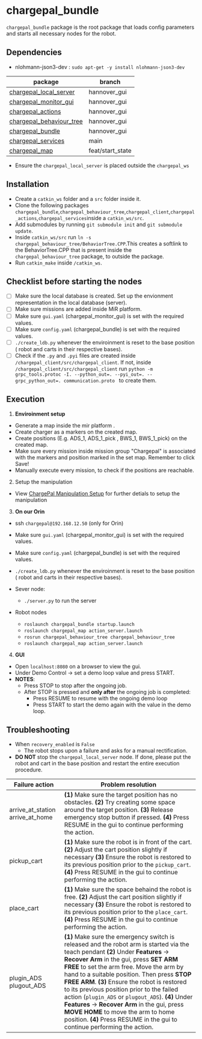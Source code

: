 # chargepal_bundle
`chargepal_bundle` package is the root package that loads config parameters and starts all necessary nodes for the robot.  

## Dependencies
- nlohmann-json3-dev : `sudo apt-get -y install nlohmann-json3-dev`

| package | branch |
| ------ | ------ |
|   [chargepal_local_server](https://git.ni.dfki.de/chargepal/system-integration/server-packages/chargepal_local_server/-/tree/hannover_gui?ref_type=heads)      |   hannover_gui     |
|  [chargepal_monitor_gui](https://git.ni.dfki.de/chargepal/system-integration/server-packages/chargepal_monitor_gui/-/tree/hannover_gui?ref_type=heads)      |   hannover_gui     |
|     [chargepal_actions](https://git.ni.dfki.de/chargepal/system-integration/robot-packages/chargepal_actions)    |   hannover_gui     |
|    [chargepal_behaviour_tree](https://git.ni.dfki.de/chargepal/system-integration/robot-packages/chargepal_behaviour_tree)    |    hannover_gui    |
|    [chargepal_bundle](https://git.ni.dfki.de/chargepal/system-integration/robot-packages/chargepal_bundle)    |    hannover_gui    |
|    [chargepal_services](https://git.ni.dfki.de/chargepal/system-integration/robot-packages/chargepal_services)    |    main    |
| [chargepal_map](https://git.ni.dfki.de/chargepal/manipulation/chargepal_map/-/tree/feat/start_state?ref_type=heads) | feat/start_state|

- Ensure the `chargepal_local_server` is placed outside the `chargepal_ws`

## Installation
- Create a `catkin_ws` folder and a `src` folder inside it.
- Clone the following packages `chargepal_bundle`,`chargepal_behaviour_tree`,`chargepal_client`,`chargepal_actions`,`chargepal_services`inside a `catkin_ws/src`.
- Add submodules by running `git submodule init` and `git submodule update`. 
- Inside `catkin_ws/src` run `ln -s chargepal_behaviour_tree/BehaviorTree.CPP`.This creates a softlink to the BehaviorTree.CPP that is present inside the `chargepal_behaviour_tree` package, to outside the package.
- Run `catkin_make` inside `/catkin_ws`.
 
## Checklist before starting the nodes
- [ ] Make sure the local database is created. Set up the envionment representation in the local database (server). 
- [ ] Make sure missions are added inside MiR platform.
- [ ] Make sure `gui.yaml` (chargepal_monitor_gui) is set with the required values. 
- [ ] Make sure `config.yaml` (chargepal_bundle) is set with the required values. 
- [ ] `./create_ldb.py` whenever the enviroinment is reset to the base position ( robot and carts in their respective bases).
- [ ] Check if the `.py` and `.pyi` files are created inside `/chargepal_client/src/chargepal_client`. If not, inside `/chargepal_client/src/chargepal_client` run `python -m grpc_tools.protoc -I. --python_out=. --pyi_out=. --grpc_python_out=. communication.proto ` to create them.

## Execution
1. **Enviroinment setup**
- Generate a map inside the mir platform .
- Create charger as a markers on the created map.
- Create positions (E.g. ADS_1, ADS_1_pick , BWS_1, BWS_1_pick) on the created map.
- Make sure every mission inside mission group "Chargepal" is associated with the markers and position marked in the set map. Remember to click Save! 
- Manually execute every mission, to check if the positions are reachable. 

2. Setup the manipulation
- View [ChargePal Manipulation Setup](https://git.ni.dfki.de/-/snippets/9) for further detials to setup the manipulation

3. **On our Orin** 
- ssh `chargepal@192.168.12.50` (only for Orin)
- Make sure `gui.yaml` (chargepal_monitor_gui) is set with the required values. 
- Make sure `config.yaml` (chargepal_bundle) is set with the required values. 
- `./create_ldb.py` whenever the enviroinment is reset to the base position ( robot and carts in their respective bases).

- Sever node: 
    - `./server.py` to run the server 
- Robot nodes
    - `roslaunch chargepal_bundle startup.launch` 
    - `roslaunch chargepal_map action_server.launch` 
    - `rosrun chargepal_behaviour_tree chargepal_behaviour_tree`
    - `roslaunch chargepal_map action_server.launch`

4. **GUI**
- Open `localhost:8080` on a browser to view the gui. 
- Under Demo Control -> set a demo loop value and press START.
- **NOTES**: 
    - Press STOP to stop after the ongoing job.
    - After STOP is pressed and **only after** the ongoing job is completed:
        - Press RESUME to resume with the ongoing demo loop
        - Press START to start the demo again with the value in the demo loop.
## Troubleshooting
- When `recovery_enabled` is `False`
    - The robot stops upon a failure and asks for a manual rectification.
- **DO NOT** stop the `chargepal_local_server` node. If done, please put the robot and cart in the base position and restart the entire execution procedure.


| Failure action | Problem resolution |
| ------ | ------ |
|  arrive_at_station arrive_at_home      |  **(1)** Make sure the target position has no obstacles. **(2)** Try creating some space around the target position. **(3)** Release emergency stop button if pressed. **(4)** Press RESUME in the gui to continue performing the action.    |
|   pickup_cart    |  **(1)** Make sure the robot is in front of the cart. **(2)** Adjust the cart position slightly if necessary **(3)** Ensure the robot is restored to its previous position prior to the `pickup_cart`. **(4)** Press RESUME in the gui to continue performing the action.  |
|   place_cart    |  **(1)** Make sure the space behaind the robot is free. **(2)** Adjust the cart position slightly if necessary **(3)** Ensure the robot is restored to its previous position prior to the `place_cart`. **(4)** Press RESUME in the gui to continue performing the action.     |
|plugin_ADS plugout_ADS|**(1)** Make sure the emergency switch is released and the robot arm is started via the teach pendant **(2)** Under **Features** -> **Recover Arm** in the gui, press **SET ARM FREE** to set the arm free. Move the arm by hand to a suitable position. Then press **STOP FREE ARM**. **(3)** Ensure the robot is restored to its previous position prior to the failed action (`plugin_ADS` or `plugout_ADS`). **(4)** Under **Features** -> **Recover Arm** in the gui, press **MOVE HOME** to move the arm to home position. **(4)** Press RESUME in the gui to continue performing the action. 
